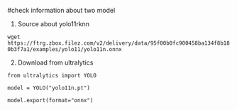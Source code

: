 #check information about two model


1. Source about yolo11rknn 

`wget https://ftrg.zbox.filez.com/v2/delivery/data/95f00b0fc900458ba134f8b180b3f7a1/examples/yolo11/yolo11n.onnx`

2. Download from ultralytics

```
from ultralytics import YOLO

model = YOLO("yolo11n.pt")

model.export(format="onnx")

```


